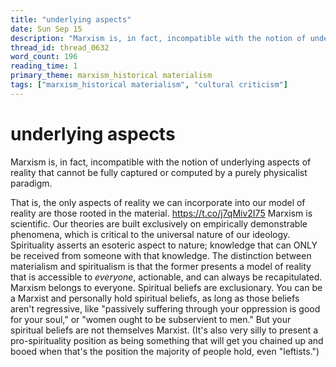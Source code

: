 ```yaml
---
title: "underlying aspects"
date: Sun Sep 15
description: "Marxism is, in fact, incompatible with the notion of underlying aspects of reality that cannot be fully captured or computed by a purely physicalist paradigm."
thread_id: thread_0632
word_count: 196
reading_time: 1
primary_theme: marxism_historical materialism
tags: ["marxism_historical materialism", "cultural criticism"]
---
```


# underlying aspects

Marxism is, in fact, incompatible with the notion of underlying aspects of reality that cannot be fully captured or computed by a purely physicalist paradigm.

That is, the only aspects of reality we can incorporate into our model of reality are those rooted in the material. https://t.co/j7qMiv2I75 Marxism is scientific. Our theories are built exclusively on empirically demonstrable phenomena, which is critical to the universal nature of our ideology. Spirituality asserts an esoteric aspect to nature; knowledge that can ONLY be received from someone with that knowledge. The distinction between materialism and spiritualism is that the former presents a model of reality that is accessible to *everyone*, actionable, and can always be recapitulated. Marxism belongs to everyone. Spiritual beliefs are exclusionary. You can be a Marxist and personally hold spiritual beliefs, as long as those beliefs aren't regressive, like "passively suffering through your oppression is good for your soul," or "women ought to be subservient to men." But your spiritual beliefs are not themselves Marxist. (It's also very silly to present a pro-spirituality position as being something that will get you chained up and booed when that's the position the majority of people hold, even "leftists.")